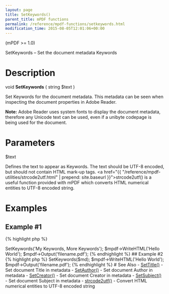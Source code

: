 ```yaml
---
layout: page
title: SetKeywords()
parent_title: mPDF functions
permalink: /reference/mpdf-functions/setkeywords.html
modification_time: 2015-08-05T12:01:06+00:00
---
```


(mPDF >= 1.0)

SetKeywords – Set the document metadata Keywords

# Description

void **SetKeywords** ( string <span class="parameter">$text</span> )

Set Keywords for the document metadata. This metadata can be seen when inspecting the document properties in Adobe Reader.

<div class="alert alert-info" role="alert">
	<strong>Note:</strong> Adobe Reader uses system fonts to display the document metadata, therefore any Unicode text
	can be used, even if a unibyte codepage is being used for the document.
</div>

# Parameters

<span class="parameter">$text</span>

Defines the text to appear as Keywords. The text should be UTF-8 encoded, but should not contain HTML mark-up tags.
<a href="{{ "/reference/mpdf-utilities/strcode2utf.html" | prepend: site.baseurl }}">strcode2utf()</a> is a useful
function provided with mPDF which converts HTML numerical entities to UTF-8 encoded string.

# Examples

## Example #1

{% highlight php %}
<?php

$mpdf = new \Mpdf\Mpdf();

$mpdf->SetKeywords('My Keywords, More Keywords');
$mpdf->WriteHTML('Hello World');

$mpdf->Output('filename.pdf');
{% endhighlight %}

## Example #2

{% highlight php %}
<?php

$mpdf = new \Mpdf\Mpdf();

// The library defines a function strcode2utf() to convert htmlentities to UTF-8 encoded text
$md = strcode2utf("&amp;#1575;&amp;#1610;&amp;#1604;&amp;#1575;&amp;#1578; &amp;#1601;&amp;#1610;&amp;#1605;&amp;#1575; &amp;#1575;&amp;#1610;&amp;#1604;&amp;#1575;&amp;#1578; &amp;#1601;&amp;#1610;&amp;#1605;&amp;#1575;");

$mpdf->SetKeywords($md);

$mpdf->WriteHTML('Hello World');

$mpdf->Output('filename.pdf');
{% endhighlight %}

# See Also

- <a href="{{ "/reference/mpdf-functions/settitle.html" | prepend: site.baseurl }}">SetTitle()</a> - Set document Title in metadata
- <a href="{{ "/reference/mpdf-functions/setauthor.html" | prepend: site.baseurl }}">SetAuthor()</a> - Set document Author in metadata
- <a href="{{ "/reference/mpdf-functions/setcreator.html" | prepend: site.baseurl }}">SetCreator()</a> - Set document Creator in metadata
- <a href="{{ "/reference/mpdf-functions/setsubject.html" | prepend: site.baseurl }}">SetSubject()</a> - Set document Subject in metadata
- <a href="{{ "/reference/mpdf-functions/setkeywords.html" | prepend: site.baseurl }}"></a><a href="{{ "/reference/mpdf-utilities/strcode2utf.html" | prepend: site.baseurl }}">strcode2utf()</a> - Convert HTML numerical entities to UTF-8 encoded string
